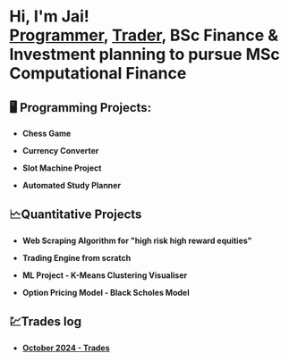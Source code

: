<h1>Hi, I'm Jai! <br/><a href="https://github.com/JJ194">Programmer</a>, <a href="https://www.linkedin.com/in/jai-o-grady-724ba3245/">Trader</a>, BSc Finance & Investment planning to pursue MSc Computational Finance

<h2>🖥️ Programming Projects:</h2>

- <b>Chess Game </b>

- <b>Currency Converter</b>

- <b>Slot Machine Project</b>

- <b>Automated Study Planner </b>

<h2>🗠Quantitative Projects</h2>

- <b>Web Scraping Algorithm for "high risk high reward equities" </b>

- <b>Trading Engine from scratch</b>

- <b>ML Project - K-Means Clustering Visualiser </b>

- <b>Option Pricing Model - Black Scholes Model</b>

<h2>💹Trades log</h2>

- <b><a href="https://imgur.com/a/09-10-2024-3-45-1-account-risk-BKFoBgu">October 2024 - Trades</a>
